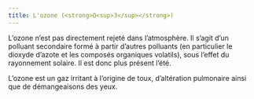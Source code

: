 ```yaml
---
title: L'ozone (<strong>O<sup>3</sup></strong>)
---
```


L’ozone n’est pas directement rejeté dans l’atmosphère. Il s’agit d’un polluant secondaire formé à partir d’autres polluants (en particulier le dioxyde d’azote et les composés organiques volatils), sous l’effet du rayonnement solaire. Il est donc plus présent l’été.

L’ozone est un gaz irritant à l’origine de toux, d’altération pulmonaire ainsi que de démangeaisons des yeux.
